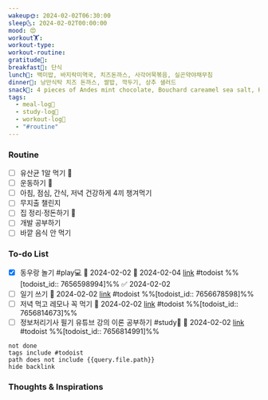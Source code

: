 ```yaml
---
wakeup🌞: 2024-02-02T06:30:00
sleep🌜: 2024-02-02T00:00:00
mood: 😍
workout🏋️: 
workout-type: 
workout-routine: 
gratitude🙏: 
breakfast🍳: 단식
lunch🍚: 백미밥, 바지락미역국, 치즈돈까스, 사각어묵볶음, 실곤약야채무침
dinner🥗: 낭만식탁 치즈 돈까스, 쌀밥, 깍두기, 상추 샐러드
snack🍬: 4 pieces of Andes mint chocolate, Bouchard careamel sea salt, Hershey's nuggets
tags:
  - meal-log📝
  - study-log📓
  - workout-log💪
  - "#routine"
---
```

### Routine 
- [ ] 유산균 1알 먹기 🔼 
- [ ] 운동하기 🔼
- [ ] 아침, 점심, 간식, 저녁 건강하게 4끼 챙겨먹기
- [ ] 무지출 챌린지 
- [ ] 집 정리·정돈하기 🔼
- [ ] 개발 공부하기
- [ ] 바깥 음식 안 먹기 

### To-do List 
- [x] 동우랑 놀기 #play💻  🛫 2024-02-02 📅 2024-02-04 [link](https://todoist.com/showTask?id=7656598994) #todoist  %%[todoist_id:: 7656598994]%% ✅ 2024-02-02
- [ ] 일기 쓰기 📅 2024-02-02 [link](https://todoist.com/showTask?id=7656678598) #todoist  %%[todoist_id:: 7656678598]%%
- [ ] 저녁 먹고 레모나 꼭 먹기 📅 2024-02-02 [link](https://todoist.com/showTask?id=7656814673) #todoist  %%[todoist_id:: 7656814673]%%
- [ ] 정보처리기사 필기 유튜브 강의 이론 공부하기 #study📓  📅 2024-02-02 [link](https://todoist.com/showTask?id=7656814991) #todoist  %%[todoist_id:: 7656814991]%%
```tasks
not done
tags include #todoist 
path does not include {{query.file.path}}
hide backlink
```

### Thoughts & Inspirations
